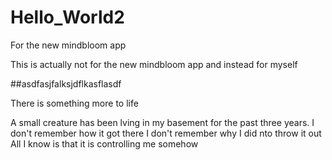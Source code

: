 # Hello_World2
For the new mindbloom app


This is actually not for the new mindbloom app and instead for myself

##asdfasjfalksjdflkasflasdf


There is something more to life

A small creature has been lving in my basement for the past three years.
I don't remember how it got there
I don't remember why I did nto throw it out
All I know is that it is controlling me somehow